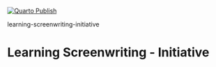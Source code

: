 [![Quarto Publish](https://github.com/vanHeemstraSystems/learning-screenwriting-initiative/actions/workflows/publish.yml/badge.svg)](https://github.com/vanHeemstraSystems/learning-screenwriting-initiative/actions/workflows/publish.yml)

learning-screenwriting-initiative
# Learning Screenwriting - Initiative
